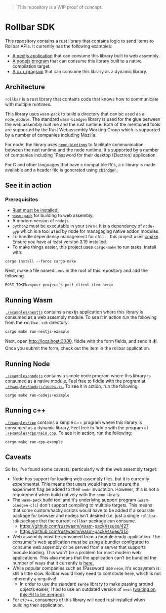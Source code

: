 > This repository is a WIP proof of concept.

# Rollbar SDK

This repository contains a rust library that contains logic to send items to Rollbar APIs. It currently has the following examples:

- [A nextjs application](./examples/nextjs) that can consume this library built to web assembly.
- [A nodejs program](./examples/nextjs) that can consume this library built to a native compilation target.
- [A c++ program](./examples/cpp) that can consume this library as a dynamic library.

## Architecture

`rollbar` is a rust library that contains code that knows how to communicate with multiple runtimes.

This library uses `wasm-pack` to build a directory that can be used as a `node_module`. The standard `wasm-bindgen` library is used for the glue between the web assembly runtime and the rust runtime. Both of the mentioned tools are supported by the Rust Webassembly Working Group which is supported by a number of companies including Mozilla.

For node, the library uses [`neon-bindings`](https://neon-bindings.com/) to facilitate communication between the rust runtime and the node runtime. It's supported by a number of companies including 1Password for their desktop (Electron) application.

For C and other languages that have c compatible ffi's, a c library is made available and a header file is generated using [`cbindgen`.](https://github.com/eqrion/cbindgen)

## See it in action

### Prerequisites

- [Rust must be installed.](https://rustup.rs/)
- [`wasm-pack`](https://rustwasm.github.io/wasm-pack/installer/) for building to web assembly.
- A modern version of `nodejs`
- `python2` must be executable in your `$PATH`. It is a dependency of `node-gyp` which is a tool used by node for managaging native addon modules.
- To handle dependency management for c/c++, this project uses [cmake](https://cmake.org/). Ensure you have at least version 3.19 installed.
- To make things easier, this project uses `cargo-make` to run tasks. Install with:

```
cargo install --force cargo-make
```

Next, make a file named `.env` in the root of this repository and add the following.

```
POST_TOKEN=<your project's post_client_item here>
```

## Running Wasm

[`./examples/nextjs`](./examples/nextjs) contains a nextjs application where this library is consumed as a web assembly module. To see it in action run the following from the `rollbar-sdk` directory: 

```shell
cargo make run-nextjs-example
```

Next, open [http://localhost:3000](http://localhost:3000), fiddle with the form fields, and send it 🏂! Once you submit the form, check out the item in the rollbar application.

## Running Node

[`./examples/nodejs`](./examples/nextjs) contains a simple node program where this library is consumed as a native module. Feel free to fiddle with the program at [`./examples/nodejs/index.js`.](./examples/nodejs/index.js) To see it in action, run the following:

```shell
cargo make run-nodejs-example
```

## Running c++

[`./examples/cpp`](./examples/cpp) contains a simple c++ program where this library is consumed as a dynamic library. Feel free to fiddle with the program at [`./examples/cpp/main.cpp`.](./examples/cpp/main.cpp) To see it in action, run the following:

```shell
cargo make run-cpp-example
```

## Caveats

So far, I've found some caveats, particularly with the web assembly target:

- Node has support for loading web assembly files, but it is currently experimental. This means that users would have to ensure the experiment flag be added to their `node` invocation. However, this is not a requirement when build natively with the `neon` library.
- The `wasm-pack` build tool and it's underlying support program (`wasm-bindgen-cli`) don't support compiling to multiple targets. This means that some custom/hacky scripts would have to be added if a separate package for browser and nodejs isn't desired (i.e. just a single `rollbar-sdk` package that the current `rollbar` package can consume.
  - https://github.com/rustwasm/wasm-pack/issues/427
  - https://github.com/rustwasm/wasm-pack/issues/313
- Web assembly must be consumed from a module ready application. The consumer's web application must be using a bundler configured to consume web assembly or be served from a server that supports module loading. This won't be a problem for most modern web applications. This also means that the application can't be bundled the number of ways that it currently is [here.](https://github.com/rollbar/rollbar.js/tree/master/release)
- While popular companies such as 1Password use `neon`, it's ecosystem is still a little slow. Rollbar would likely need to contribute here, which is not inherently a negative!
  - In order to use the standard `serde` library to make passing around objects easier, I had to use an outdated version of `neon` [(waiting on this PR to be merged)](https://github.com/matrix-org/neon-serde/pull/2).
- For c/c++, consumers of this library will need rust installed when building their application.
